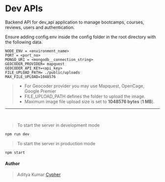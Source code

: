 # Dev APIs

Backend API for dev_api application to manage bootcamps, courses, reviews, users and authentication.

Ensure adding config.env inside the config folder in the root directory with the following data.

```
NODE_ENV = <environment_name>
PORT = <port_no>
MONGO_URI = <mongodb__connection_string>
GEOCODER_PROVIDER= mapquest
GEOCODER_API_KEY=<api_key>
FILE_UPLOAD_PATH= ./public/uploads
MAX_FILE_UPLOAD=1048576
```

> - For Geocoder provider you may use Mapquest, OpenCage, Google Premier
> - FILE_UPLOAD_PATH defines the folder to upload the image.
> - Maximum image file upload size is set to **1048576 bytes** (**1 MB**).

---

<br>

> To start the server in development mode

```bash
npm run dev
```

> To start the server in production mode

```bash
npm start
```

#### Author

> Aditya Kumar [Cypher](https://github.com/cypher-adi)
